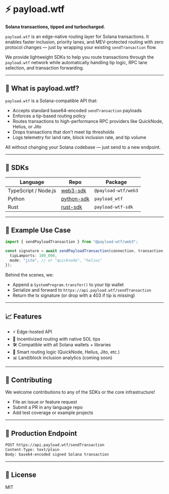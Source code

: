 # ⚡ payload.wtf

**Solana transactions, tipped and turbocharged.**

`payload.wtf` is an edge-native routing layer for Solana transactions. It enables faster inclusion, priority lanes, and MEV-protected routing with zero protocol changes — just by wrapping your existing `sendTransaction` flow.

We provide lightweight SDKs to help you route transactions through the `payload.wtf` network while automatically handling tip logic, RPC lane selection, and transaction forwarding.

---

## 🚀 What is payload.wtf?

`payload.wtf` is a Solana-compatible API that:

- Accepts standard base64-encoded `sendTransaction` payloads
- Enforces a tip-based routing policy
- Routes transactions to high-performance RPC providers like QuickNode, Helius, or Jito
- Drops transactions that don't meet tip thresholds
- Logs telemetry for land rate, block inclusion rate, and tip volume

All without changing your Solana codebase — just send to a new endpoint.

---

## 🧰 SDKs

| Language | Repo | Package |
|----------|------|---------|
| TypeScript / Node.js | [web3-sdk](https://github.com/payload-wtf/web3-sdk) | `@payload-wtf/web3` |
| Python | [python-sdk](https://github.com/payload-wtf/python-sdk) | `payload_wtf` |
| Rust | [rust-sdk](https://github.com/payload-wtf/rust-sdk) | `payload-wtf-sdk` |

---

## 🧠 Example Use Case

```ts
import { sendPayloadTransaction } from "@payload-wtf/web3";

const signature = await sendPayloadTransaction(connection, transaction, {
  tipLamports: 100_000,
  mode: "jito", // or "quicknode", "helius"
});
```

Behind the scenes, we:
- Append a `SystemProgram.transfer()` to your tip wallet
- Serialize and forward to `https://api.payload.wtf/sendTransaction`
- Return the tx signature (or drop with a 403 if tip is missing)

---

## 📈 Features

- ⚡ Edge-hosted API
- 💸 Incentivized routing with native SOL tips
- 🛠 Compatible with all Solana wallets + libraries
- 🧠 Smart routing logic (QuickNode, Helius, Jito, etc.)
- 📊 Land/block inclusion analytics (coming soon)

---

## 👷 Contributing

We welcome contributions to any of the SDKs or the core infrastructure!

- File an issue or feature request
- Submit a PR in any language repo
- Add test coverage or example projects

---

## 📡 Production Endpoint

```bash
POST https://api.payload.wtf/sendTransaction
Content-Type: text/plain
Body: base64-encoded signed Solana transaction
```

---

## 📜 License

MIT
